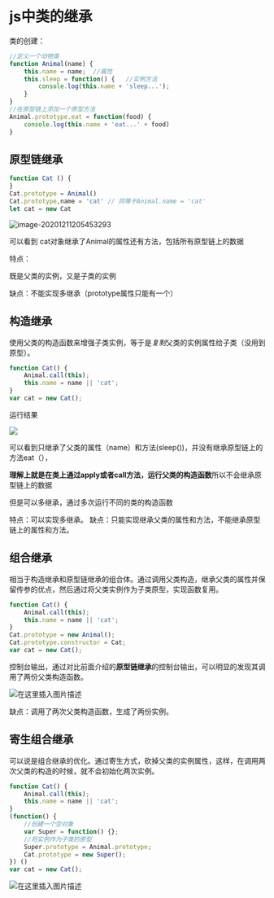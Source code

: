 # js中类的继承

类的创建：

```js
//定义一个动物类
function Animal(name) {
	this.name = name;  //属性
	this.sleep = function() {   //实例方法
		console.log(this.name + 'sleep...');
	}
}
//在原型链上添加一个原型方法
Animal.prototype.eat = function(food) {
	console.log(this.name + 'eat...' + food)
}

```



## 原型链继承

```js
function Cat () {
}
Cat.prototype = Animal()
Cat.prototype,name = 'cat' // 同等于Animal.name = 'cat'
let cat = new Cat
```

![image-20201211205453293](C:\Users\LENOVO\AppData\Roaming\Typora\typora-user-images\image-20201211205453293.png)



可以看到 cat对象继承了Animal的属性还有方法，包括所有原型链上的数据

特点：

既是父类的实例，又是子类的实例

缺点：不能实现多继承（prototype属性只能有一个）

## 构造继承

使用父类的构造函数来增强子类实例，等于是*复制*父类的实例属性给子类（没用到原型）。

```js
function Cat() {
    Animal.call(this);
    this.name = name || 'cat';
}
var cat = new Cat();
```

运行结果

![](https://img-blog.csdnimg.cn/20200424142117872.png)



可以看到只继承了父类的属性（name）和方法(sleep())，并没有继承原型链上的方法eat（），

**理解上就是在类上通过apply或者call方法，运行父类的构造函数**所以不会继承原型链上的数据

但是可以多继承，通过多次运行不同的类的构造函数

特点：可以实现多继承。
缺点：只能实现继承父类的属性和方法，不能继承原型链上的属性和方法。



## 组合继承

相当于构造继承和原型链继承的组合体。通过调用父类构造，继承父类的属性并保留传参的优点，然后通过将父类实例作为子类原型，实现函数复用。

```js
function Cat() {
    Animal.call(this);
    this.name = name || 'cat';
}
Cat.prototype = new Animal();
Cat.prototype.constructor = Cat;
var cat = new Cat();
```

控制台输出，通过对比前面介绍的**原型链继承**的控制台输出，可以明显的发现其调用了两份父类构造函数。

![在这里插入图片描述](https://img-blog.csdnimg.cn/2020042414425122.png)



缺点：调用了两次父类构造函数，生成了两份实例。

## 寄生组合继承

可以说是组合继承的优化。通过寄生方式，砍掉父类的实例属性，这样，在调用两次父类的构造的时候，就不会初始化两次实例。



```js
function Cat() {
    Animal.call(this);
    this.name = name || 'cat';
}
(function() {
    //创建一个空对象
    var Super = function() {};
    //将实例作为子类的原型
    Super.prototype = Animal.prototype;
    Cat.prototype = new Super();
}) ()
var cat = new Cat();

```

![在这里插入图片描述](https://img-blog.csdnimg.cn/20200424150930732.png)